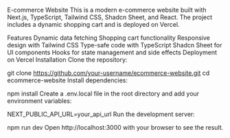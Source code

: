 E-commerce Website
This is a modern e-commerce website built with Next.js, TypeScript, Tailwind CSS, Shadcn Sheet, and React. The project includes a dynamic shopping cart and is deployed on Vercel.

Features
Dynamic data fetching
Shopping cart functionality
Responsive design with Tailwind CSS
Type-safe code with TypeScript
Shadcn Sheet for UI components
Hooks for state management and side effects
Deployment on Vercel
Installation
Clone the repository:

git clone https://github.com/your-username/ecommerce-website.git
cd ecommerce-website
Install dependencies:

npm install
Create a .env.local file in the root directory and add your environment variables:

NEXT_PUBLIC_API_URL=your_api_url
Run the development server:

npm run dev
Open http://localhost:3000 with your browser to see the result.

